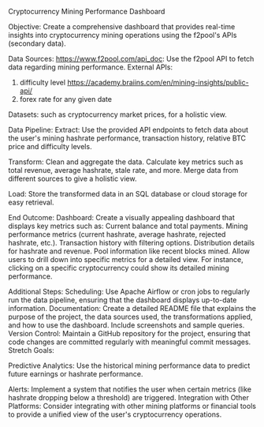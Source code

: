 Cryptocurrency Mining Performance Dashboard

Objective: 
Create a comprehensive dashboard that provides real-time insights into cryptocurrency mining operations using the f2pool's APIs (secondary data).

Data Sources:
https://www.f2pool.com/api_doc: Use the f2pool API to fetch data regarding mining performance.
External APIs: 
1) difficulty level https://academy.braiins.com/en/mining-insights/public-api/
2) forex rate for any given date

Datasets: 
such as cryptocurrency market prices, for a holistic view.

Data Pipeline:
Extract: Use the provided API endpoints to fetch data about the user's mining hashrate performance, transaction history, relative BTC price and difficulty levels.

Transform: Clean and aggregate the data. Calculate key metrics such as total revenue, average hashrate, stale rate, and more. Merge data from different sources to give a holistic view.

Load: Store the transformed data in an SQL database or cloud storage for easy retrieval.

End Outcome:
Dashboard: Create a visually appealing dashboard that displays key metrics such as:
Current balance and total payments.
Mining performance metrics (current hashrate, average hashrate, rejected hashrate, etc.).
Transaction history with filtering options.
Distribution details for hashrate and revenue.
Pool information like recent blocks mined.
Allow users to drill down into specific metrics for a detailed view. For instance, clicking on a specific cryptocurrency could show its detailed mining performance.

Additional Steps:
Scheduling: Use Apache Airflow or cron jobs to regularly run the data pipeline, ensuring that the dashboard displays up-to-date information.
Documentation: Create a detailed README file that explains the purpose of the project, the data sources used, the transformations applied, and how to use the dashboard. Include screenshots and sample queries.
Version Control: Maintain a GitHub repository for the project, ensuring that code changes are committed regularly with meaningful commit messages.
Stretch Goals:

Predictive Analytics: Use the historical mining performance data to predict future earnings or hashrate performance.

Alerts: Implement a system that notifies the user when certain metrics (like hashrate dropping below a threshold) are triggered.
Integration with Other Platforms: Consider integrating with other mining platforms or financial tools to provide a unified view of the user's cryptocurrency operations.
